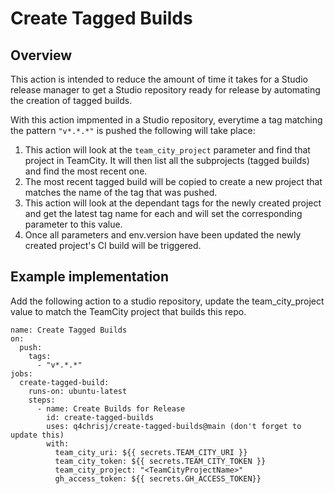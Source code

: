 # Create Tagged Builds

## Overview

This action is intended to reduce the amount of time it takes for a Studio
release manager to get a Studio repository ready for release by automating the
creation of tagged builds.

With this action impmented in a Studio repository, everytime a tag matching the
pattern `"v*.*.*"` is pushed the following will take place:

1. This action will look at the `team_city_project` parameter and find that
   project in TeamCity. It will then list all the subprojects (tagged builds)
   and find the most recent one.
2. The most recent tagged build will be copied to create a new project that
   matches the name of the tag that was pushed.
3. This action will look at the dependant tags for the newly created project and
   get the latest tag name for each and will set the corresponding parameter to
   this value.
4. Once all parameters and env.version have been updated the newly created
   project's CI build will be triggered.

## Example implementation

Add the following action to a studio repository, update the team_city_project
value to match the TeamCity project that builds this repo.

```
name: Create Tagged Builds
on:
  push:
    tags:
      - "v*.*.*"
jobs:
  create-tagged-build:
    runs-on: ubuntu-latest
    steps:
      - name: Create Builds for Release
        id: create-tagged-builds
        uses: q4chrisj/create-tagged-builds@main (don't forget to update this)
        with:
          team_city_uri: ${{ secrets.TEAM_CITY_URI }}
          team_city_token: ${{ secrets.TEAM_CITY_TOKEN }}
          team_city_project: "<TeamCityProjectName>"
          gh_access_token: ${{ secrets.GH_ACCESS_TOKEN}}
```
